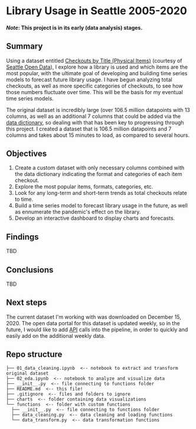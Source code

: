 # Library Usage in Seattle 2005-2020

#### *Note*: This project is in its early (data analysis) stages. 

## Summary
Using a dataset entitled [Checkouts by Title (Physical Items)](https://data.seattle.gov/Community/Checkouts-By-Title-Physical-Items-/5src-czff) (courtesy of [Seattle Open Data](https://data.seattle.gov/)), I explore how a library is used and which items are the most popular, with the ultimate goal of developing and building time series models to forecast future library usage. I have begun analyzing total checkouts, as well as more specific categories of checkouts, to see how those numbers fluctuate over time. This will be the basis for my eventual time series models.

The original dataset is incredibly large (over 106.5 million datapoints with 13 columns, as well as an additional 7 columns that could be added via the [data dictionary](https://data.seattle.gov/Community/Integrated-Library-System-ILS-Data-Dictionary/pbt3-ytbc), so dealing with that has been key to progressing through this project. I created a dataset that is 106.5 million datapoints and 7 columns and takes about 15 minutes to load, as compared to several hours.

## Objectives
1. Create a custom dataset with only necessary columns combined with the data dictionary indicating the format and categories of each item checkout.
2. Explore the most popular items, formats, categories, etc.
3. Look for any long-term and short-term trends as total checkouts relate to time.
4. Build a time series model to forecast library usage in the future, as well as ennumerate the pandemic's effect on the library.
5. Develop an interactive dashboard to display charts and forecasts.

## Findings
TBD

## Conclusions
TBD

## Next steps
The current dataset I'm working with was downloaded on December 15, 2020. The open data portal for this dataset is updated weekly, so in the future, I would like to add [API](https://dev.socrata.com/foundry/data.seattle.gov/5src-czff) calls into the pipeline, in order to quickly and easily add on the additional weekly data.

## Repo structure

```
├── 01_data_cleaning.ipynb  <-- notebook to extract and transform original dataset
├── 02_eda.ipynb  <-- notebook to analyze and visualize data 
├── __init__.py  <-- file connecting to functions folder
├── README.md  <-- this file!
├── .gitignore  <-- files and folders to ignore
├── charts  <-- folder containing data visualizations
└── functions  <-- folder with custom functions
  ├── __init__.py  <-- file connecting to functions folder
  ├── data_cleaning.py  <-- data cleaning and loading functions
  └── data_transform.py  <-- data transformation functions
```

<!--

│ ├── total_checkouts_line.png
│ ├── format_subgroup_counts.png
│ ├── category_group_counts.png
│ ├── missing_values_year_bar.png
│ ├── yearly_percent_print_media_stackedbar.png
│ ├── checkouts_holiday_violin.png
│ ├── total_print_media_checkouts_yearly_2005-2020_line.png
│ ├── equipment_counts.png
│ ├── top25_books_adult_hbar.png
│ ├── top25_books_hbar.png
│ ├── checkouts_weekend_vs_weekday_violin.png
│ ├── age_group_counts.png
│ ├── total_checkouts_equipment_yearly_2015-2020_line.png
│ ├── yearly_weekday_average_bar.png
│ ├── missing_values_holiday.png
│ ├── missing_values_day_x_year_bar.png
│ ├── top25_books_adult_nonfiction_hbar.png
│ ├── greatest_hits_genre_counts.png
│ ├── format_group_counts.png
│ ├── missing_values_day_bar.png
│ ├── average_checkouts_day_bar.png
│ ├── missing_values_holiday_bar_stack.png
│ ├── yearly_total_print_media_stackedbar.png
│ ├── top25_books_adult_fiction_hbar.png
│ ├── total_checkouts_yearly_bar.png
│ ├── top25_books_teen_hbar.png
│ ├── top10_tapes_hbar.png
│ ├── top25_books_kids_hbar.png
│ ├── format_subgroup_counts_top6.png
│ ├── top25_movies_hbar.png
│ ├── percent_checkouts_equipment_yearly_bar.png
│ ├── total_checkouts.png
│ ├── top10_kids_movies_hbar.png
│ ├── total_checkouts_yearly_line.png
│ └── top10_documentaries_hbar.png
-->
